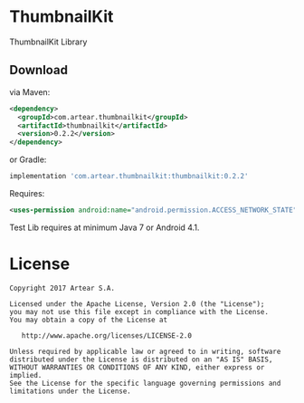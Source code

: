 # ThumbnailKit
ThumbnailKit Library


Download
--------

via Maven:
```xml
<dependency>
  <groupId>com.artear.thumbnailkit</groupId>
  <artifactId>thumbnailkit</artifactId>
  <version>0.2.2</version>
</dependency>
```
or Gradle:
```groovy
implementation 'com.artear.thumbnailkit:thumbnailkit:0.2.2'
```

Requires:

```xml
<uses-permission android:name="android.permission.ACCESS_NETWORK_STATE" />
```


Test Lib requires at minimum Java 7 or Android 4.1.

License
=======

    Copyright 2017 Artear S.A.

    Licensed under the Apache License, Version 2.0 (the "License");
    you may not use this file except in compliance with the License.
    You may obtain a copy of the License at

       http://www.apache.org/licenses/LICENSE-2.0

    Unless required by applicable law or agreed to in writing, software
    distributed under the License is distributed on an "AS IS" BASIS,
    WITHOUT WARRANTIES OR CONDITIONS OF ANY KIND, either express or implied.
    See the License for the specific language governing permissions and
    limitations under the License.
